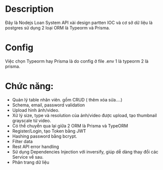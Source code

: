 # Description
Đây là Nodejs Loan System API xài design partten IOC và cơ sở dữ liệu là postgres sử dụng 2 loại ORM là Typeorm và Prisma.
# Config
Việc chọn Typeorm hay Prisma là do config ở file .env 1 là typeorm 2 là prisma.
# Chức năng:
+ Quản lý  table nhân viên. gồm CRUD ( thêm xóa sửa....)
+ Schema, email, password validation
+ Upload hình ảnh/video.
+ Xử lý size, type và resolution của ảnh/video được upload, tạo thumbnail grayscale từ video.
+ Có thể chuyển qua lại giữa 2 ORM là Prisma và TypeORM
+ Register/Login, tạo Token bằng JWT
+ Hashing password bằng bcrypt.
+ Filter data
+ Rest API error handling
+ Sử dụng Dependencies Injection với inversify, giúp dễ dàng thay đổi các Service về sau.
+ Phân trang dữ liệu